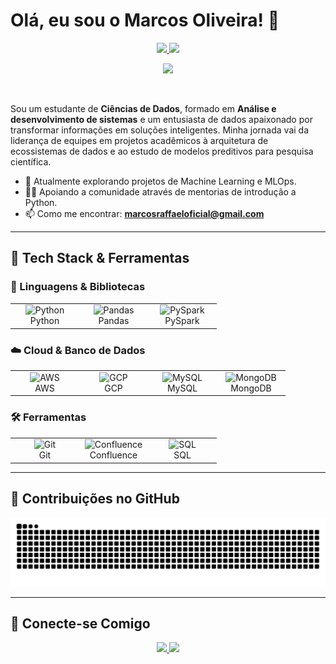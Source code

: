 # Olá, eu sou o Marcos Oliveira! 👋

<p align="center">
  <a href="https://github.com/MarcosOliveira16">
    <img height="180em" src="https://github-readme-stats.vercel.app/api?username=MarcosOliveira16&show_icons=true&theme=dracula&include_all_commits=true&count_private=true"/>
  </a>
  <a href="https://github.com/MarcosOliveira16">
    <img height="180em" src="https://github-readme-stats.vercel.app/api/top-langs/?username=MarcosOliveira16&layout=compact&hide=jupyter%2Ctex%2Chtml&langs_count=6&theme=dracula" />
  </a>
</p>
<p align="center">
  <a href="https://github.com/MarcosOliveira16">
    <img src="https://streak-stats.demolab.com/?user=MarcosOliveira16&theme=dracula" />
  </a>
</p>

<br/>

Sou um estudante de **Ciências de Dados**, formado em **Análise e desenvolvimento de sistemas** e um entusiasta de dados apaixonado por transformar informações em soluções inteligentes. Minha jornada vai da liderança de equipes em projetos acadêmicos à arquitetura de ecossistemas de dados e ao estudo de modelos preditivos para pesquisa científica.

- 🔭 Atualmente explorando projetos de Machine Learning e MLOps.
- 🧑‍🏫 Apoiando a comunidade através de mentorias de introdução a Python.
- 📫 Como me encontrar: **marcosraffaeloficial@gmail.com**

---

## 🚀 Tech Stack & Ferramentas

### 🧪 Linguagens & Bibliotecas

<table>
  <tr>
    <td align="center" width="96">
      <img src="https://cdn.jsdelivr.net/gh/devicons/devicon@latest/icons/python/python-original.svg" width="48" height="48" alt="Python" /><br>Python
    </td>
    <td align="center" width="96">
      <img src="https://cdn.jsdelivr.net/gh/devicons/devicon@latest/icons/pandas/pandas-original-wordmark.svg" width="48" height="48" alt="Pandas" /><br>Pandas
    </td>
    <td align="center" width="96">
      <img src="https://cdn.jsdelivr.net/gh/devicons/devicon@latest/icons/apachespark/apachespark-original-wordmark.svg" width="48" height="48" alt="PySpark" /><br>PySpark
    </td>
  </tr>
</table>

### ☁️ Cloud & Banco de Dados

<table>
  <tr>
    <td align="center" width="96">
      <img src="https://cdn.jsdelivr.net/gh/devicons/devicon@latest/icons/amazonwebservices/amazonwebservices-original-wordmark.svg" width="48" height="48" alt="AWS" /><br>AWS
    </td>
    <td align="center" width="96">
      <img src="https://cdn.jsdelivr.net/gh/devicons/devicon@latest/icons/googlecloud/googlecloud-original.svg" width="48" height="48" alt="GCP" /><br>GCP
    </td>
    <td align="center" width="96">
      <img src="https://cdn.jsdelivr.net/gh/devicons/devicon@latest/icons/mysql/mysql-original-wordmark.svg" width="48" height="48" alt="MySQL" /><br>MySQL
    </td>
    <td align="center" width="96">
      <img src="https://cdn.jsdelivr.net/gh/devicons/devicon@latest/icons/mongodb/mongodb-original-wordmark.svg" width="48" height="48" alt="MongoDB" /><br>MongoDB
    </td>
  </tr>
</table>

### 🛠️ Ferramentas

<table>
  <tr>
    <td align="center" width="96">
      <img src="https://cdn.jsdelivr.net/gh/devicons/devicon@latest/icons/git/git-original.svg" width="48" height="48" alt="Git" /><br>Git
    </td>
    <td align="center" width="96">
      <img src="https://cdn.jsdelivr.net/gh/devicons/devicon@latest/icons/confluence/confluence-original.svg" width="48" height="48" alt="Confluence" /><br>Confluence
    </td>
    <td align="center" width="96">
      <img src="https://cdn.jsdelivr.net/gh/devicons/devicon@latest/icons/azuresqldatabase/azuresqldatabase-original.svg" width="48" height="48" alt="SQL" /><br>SQL
    </td>
  </tr>
</table>

---

## 🐍 Contribuições no GitHub

![Snake animation](https://github.com/MarcosOliveira16/MarcosOliveira16/blob/output/github-contribution-grid-snake.svg?palette=github-dark)

---

## 🔗 Conecte-se Comigo

<p align="center">
  <a href="mailto:marcosraffaeloficial@gmail.com" target="_blank">
    <img src="https://img.shields.io/badge/Gmail-D14836?style=for-the-badge&logo=gmail&logoColor=white" />
  </a>
  <a href="https://www.linkedin.com/in/marcos-oliveira-77410424a" target="_blank">
    <img src="https://img.shields.io/badge/-LinkedIn-%230077B5?style=for-the-badge&logo=linkedin&logoColor=white" />
  </a>
</p>
